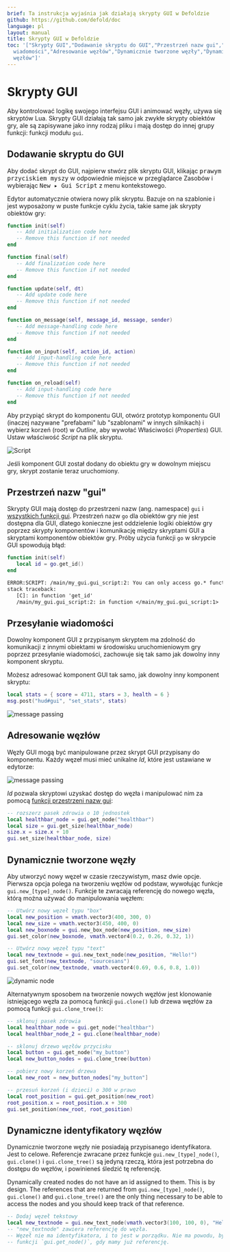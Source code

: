 ```yaml
---
brief: Ta instrukcja wyjaśnia jak działają skrypty GUI w Defoldzie
github: https://github.com/defold/doc
language: pl
layout: manual
title: Skrypty GUI w Defoldzie
toc: '["Skrypty GUI","Dodawanie skryptu do GUI","Przestrzeń nazw gui","Przesyłanie
  wiadomości","Adresowanie węzłów","Dynamicznie tworzone węzły","Dynamiczne identyfikatory
  węzłów"]'
---
```


# Skrypty GUI

Aby kontrolować logikę swojego interfejsu GUI i animować węzły, używa się skryptów Lua. Skrypty GUI działają tak samo jak zwykłe skrypty obiektów gry, ale są zapisywane jako inny rodzaj pliku i mają dostęp do innej grupy funkcji: funkcji modułu `gui`.

## Dodawanie skryptu do GUI

Aby dodać skrypt do GUI, najpierw stwórz plik skryptu GUI, klikając <kbd>prawym przyciskiem myszy</kbd> w odpowiednie miejsce w przeglądarce Zasobów i wybierając <kbd>New ▸ Gui Script</kbd> z menu kontekstowego.

Edytor automatycznie otwiera nowy plik skryptu. Bazuje on na szablonie i jest wyposażony w puste funkcje cyklu życia, takie same jak skrypty obiektów gry:

```lua
function init(self)
   -- Add initialization code here
   -- Remove this function if not needed
end

function final(self)
   -- Add finalization code here
   -- Remove this function if not needed
end

function update(self, dt)
   -- Add update code here
   -- Remove this function if not needed
end

function on_message(self, message_id, message, sender)
   -- Add message-handling code here
   -- Remove this function if not needed
end

function on_input(self, action_id, action)
   -- Add input-handling code here
   -- Remove this function if not needed
end

function on_reload(self)
   -- Add input-handling code here
   -- Remove this function if not needed
end
```

Aby przypiąć skrypt do komponentu GUI, otwórz prototyp komponentu GUI (inaczej nazywane "prefabami" lub "szablonami" w innych silnikach) i wybierz korzeń (root) w *Outline*, aby wywołać Właściwości (*Properties*) GUI. Ustaw właściwość *Script* na plik skryptu.

![Script](/manuals/images/gui-script/set_script.png)

Jeśli komponent GUI został dodany do obiektu gry w dowolnym miejscu gry, skrypt zostanie teraz uruchomiony.

## Przestrzeń nazw "gui"

Skrypty GUI mają dostęp do przestrzeni nazw (ang. namespace) `gui` i [wszystkich funkcji gui](/ref/gui). Przestrzeń nazw `go` dla obiektów gry nie jest dostępna dla GUI, dlatego konieczne jest oddzielenie logiki obiektów gry poprzez skrypty komponentów i komunikację między skryptami GUI a skryptami komponentów obiektów gry. Próby użycia funkcji `go` w skrypcie GUI spowodują błąd:

```lua
function init(self)
   local id = go.get_id()
end
```

```txt
ERROR:SCRIPT: /main/my_gui.gui_script:2: You can only access go.* functions and values from a script instance (.script file)
stack traceback:
   [C]: in function 'get_id'
   /main/my_gui.gui_script:2: in function </main/my_gui.gui_script:1>
```

## Przesyłanie wiadomości

Dowolny komponent GUI z przypisanym skryptem ma zdolność do komunikacji z innymi obiektami w środowisku uruchomieniowym gry poprzez przesyłanie wiadomości, zachowuje się tak samo jak dowolny inny komponent skryptu.

Możesz adresować komponent GUI tak samo, jak dowolny inny komponent skryptu:

```lua
local stats = { score = 4711, stars = 3, health = 6 }
msg.post("hud#gui", "set_stats", stats)
```

![message passing](/manuals/images/gui-script/message_passing.png)

## Adresowanie węzłów

Węzły GUI mogą być manipulowane przez skrypt GUI przypisany do komponentu. Każdy węzeł musi mieć unikalne *Id*, które jest ustawiane w edytorze:

![message passing](/manuals/images/gui-script/node_id.png)

*Id* pozwala skryptowi uzyskać dostęp do węzła i manipulować nim za pomocą [funkcji przestrzeni nazw gui](/ref/gui):

```lua
-- rozszerz pasek zdrowia o 10 jednostek
local healthbar_node = gui.get_node("healthbar")
local size = gui.get_size(healthbar_node)
size.x = size.x + 10
gui.set_size(healthbar_node, size)
```

## Dynamicznie tworzone węzły

Aby utworzyć nowy węzeł w czasie rzeczywistym, masz dwie opcje. Pierwsza opcja polega na tworzeniu węzłów od podstaw, wywołując funkcje `gui.new_[type]_node()`. Funkcje te zwracają referencję do nowego węzła, którą można używać do manipulowania węzłem:

```lua
-- Utwórz nowy węzeł typu "box"
local new_position = vmath.vector3(400, 300, 0)
local new_size = vmath.vector3(450, 400, 0)
local new_boxnode = gui.new_box_node(new_position, new_size)
gui.set_color(new_boxnode, vmath.vector4(0.2, 0.26, 0.32, 1))

-- Utwórz nowy węzeł typu "text"
local new_textnode = gui.new_text_node(new_position, "Hello!")
gui.set_font(new_textnode, "sourcesans")
gui.set_color(new_textnode, vmath.vector4(0.69, 0.6, 0.8, 1.0))
```

![dynamic node](/manuals/images/gui-script/dynamic_nodes.png)

Alternatywnym sposobem na tworzenie nowych węzłów jest klonowanie istniejącego węzła za pomocą funkcji `gui.clone()` lub drzewa węzłów za pomocą funkcji `gui.clone_tree()`:

```lua
-- sklonuj pasek zdrowia
local healthbar_node = gui.get_node("healthbar")
local healthbar_node_2 = gui.clone(healthbar_node)

-- sklonuj drzewo węzłów przycisku
local button = gui.get_node("my_button")
local new_button_nodes = gui.clone_tree(button)

-- pobierz nowy korzeń drzewa
local new_root = new_button_nodes["my_button"]

-- przesuń korzeń (i dzieci) o 300 w prawo
local root_position = gui.get_position(new_root)
root_position.x = root_position.x + 300
gui.set_position(new_root, root_position)
```

## Dynamiczne identyfikatory węzłów

Dynamicznie tworzone węzły nie posiadają przypisanego identyfikatora. Jest to celowe. Referencje zwracane przez funkcje `gui.new_[type]_node()`, `gui.clone()` i `gui.clone_tree()` są jedyną rzeczą, która jest potrzebna do dostępu do węzłów, i powinieneś śledzić tę referencję.

Dynamically created nodes do not have an id assigned to them. This is by design. The references that are returned from `gui.new_[type]_node()`, `gui.clone()` and `gui.clone_tree()` are the only thing necessary to be able to access the nodes and you should keep track of that reference.

```lua
-- Dodaj węzeł tekstowy
local new_textnode = gui.new_text_node(vmath.vector3(100, 100, 0), "Hello!")
-- "new_textnode" zawiera referencję do węzła.
-- Węzeł nie ma identyfikatora, i to jest w porządku. Nie ma powodu, by używać
-- funkcji `gui.get_node()`, gdy mamy już referencję.
```